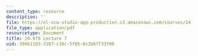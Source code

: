 ```yaml
---
content_type: resource
description: ''
file: https://ol-ocw-studio-app-production.s3.amazonaws.com/courses/24-979-topics-in-semantics-negative-polarity-items-fall-2018/306b11033187c38c5f056c2b6ff33700_MIT24_979F18_lec7.pdf
file_type: application/pdf
resourcetype: Document
title: 24.979 Lecture 7
uid: 306b1103-3187-c38c-5f05-6c2b6ff33700
---
```

